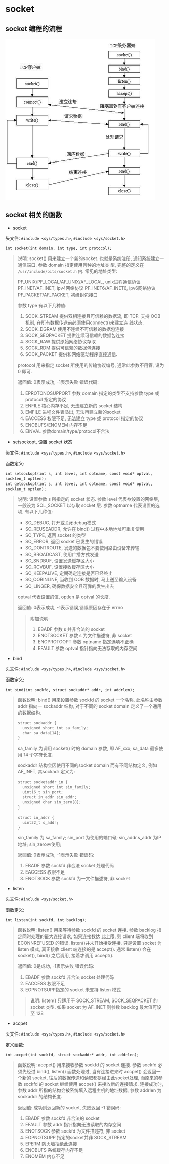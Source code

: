 # socket 

##  socket 编程的流程

![image](/images/socket.png)


## socket 相关的函数

- socket

头文件: `#include <sys/types.h>`, `#include <sys/socket.h>`

```cgo
int socket(int domain, int type, int protocol);
```

> 说明: socket() 用来建立一个新的socket. 也就是系统注册, 通知系统建立一通信端口. 参数 domain 指定使用何种的地址类
> 型, 完整的定义在 `/usr/include/bits/socket.h` 内. 常见的地址类型:
>
> PF_UNIX/PF_LOCAL/AF_UNIX/AF_LOCAL, unix进程通信协议
> PF_INET/AF_INET, ipv4网络协议
> PF_INET6/AF_INET6, ipv6网络协议
> PF_PACKET/AF_PACKET, 初级封包接口
>
> 参数 type 有以下几种值:
> 
> 1. SOCK_STREAM 提供双相连接且可信赖的数据流, 即 TCP. 支持 OOB 机制, 在所有数据传送前必须使用connect()来建立连
> 线状态. 
> 2. SOCK_DGRAM 使用不连续不可信赖的数据包连接
> 3. SOCK_SEQPACKET 提供连续可信赖的数据包连接
> 4. SOCK_RAW 提供原始网络协议存取
> 5. SOCK_RDM 提供可信赖的数据包连接
> 6. SOCK_PACKET 提供和网络驱动程序直接通信. 
> 
> protocol 用来指定 socket 所使用的传输协议编号, 通常此参数不用管, 设为 0 即可.
>
> 
> 返回值: 0表示成功, -1表示失败
> 错误代码:
> 1. EPROTONOSUPPORT 参数 domain 指定的类型不支持参数 type 或 protocol 指定的协议
> 2. ENFILE 核心内存不足, 无法建立新的 socket 结构
> 3. EMFILE 进程文件表溢出, 无法再建立新的socket
> 4. EACCESS 权限不足, 无法建立 type 或 protocol 指定的协议
> 5. ENOBUFS/ENOMEM 内存不足
> 6. EINVAL 参数domain/type/protocol不合法


- setsockopt, 设置 socket 状态

头文件: `#include <sys/types.h>`, `#include <sys/socket.h>`


函数定义:

```cgo
int setsockopt(int s, int level, int optname, const void* optval, socklen_t optlen);
int getsockopt(int s, int level, int optname, const void* optval, socklen_t optlen);
``` 

> 说明: 设置参数 s 所指定的 socket 状态. 参数 level 代表欲设置的网络层, 一般设为 SOL_SOCKET 以存取 socket 层. 
> 参数 optname 代表设置的选项, 有以下几种值:
>
> - SO_DEBUG, 打开或关闭debug模式
> - SO_REUSEADDR, 允许在 bind() 过程中本地地址可重复使用
> - SO_TYPE, 返回 socket 的类型
> - SO_ERROR, 返回 socket 已发生的错误
> - SO_DONTROUTE, 发送的数据包不要使用路由设备来传输.
> - SO_BROADCAST, 使用广播方式发送
> - SO_SNDBUF, 设置发送缓存区大小
> - SO_RCVBUF, 设置接收缓存区大小
> - SO_KEEPALIVE, 定期确定连接是否已经终止
> - SO_OOBINLINE, 当收到 OOB 数据时, 马上送至输入设备
> - SO_LINGER, 确保数据安全且可靠的发生出去
>
> optval 代表设置的值, optlen 是 optval 的长度.
>
> 返回值: 0表示成功, -1表示错误,错误原因存在于 errno
>
>> 附加说明:
>> 1. EBADF 参数 s 并非合法的 socket
>> 2. ENOTSOCKET 参数 s 为文件描述符, 非 socket
>> 3. ENOPROTOOPT 参数 optname 指定选项不正确
>> 4. EFAULT 参数 optval 指针指向无法存取的内存空间


- bind

头文件: `#include <sys/types.h>`, `#include <sys/socket.h>`

函数定义:

```cgo
int bind(int sockfd, struct sockaddr* addr, int addrlen);
```

> 函数说明: bind() 用来设置参数 sockfd 的 socket 一个名称. 此名称由参数 addr 指向一 sockaddr 结构, 对于不同的
> socket domain 定义了一个通用的数据结构.
>
> ```
> struct sockaddr {
>   unsigned short int sa_family;
>   char sa_data[14];
> }
> ```
>
> sa_family 为调用 socket() 时的 domain 参数, 即 AF_xxx; sa_data 最多使用 14 个字符长度.
>
> sockaddr 结构会因使用不同的socket domain 而有不同结构定义, 例如 AF_INET, 其sockadr 定义为:
> 
> ```
> struct socketaddr_in {
>   unsigned short int sin_family;
>   uint16_t sin_port;
>   struct in_addr sin_addr;
>   unsigned char sin_zero[8];
> }
> 
> struct in_addr {
>   uint32_t s_addr;
> } 
> ```
>
> sin_family 为 sa_family; sin_port 为使用的端口号; sin_addr.s_addr 为IP地址; sin_zero未使用;
>
>
> 返回值: 0表示成功, -1表示失败
> 错误码:
> 1. EBADF 参数 sockfd 非合法 socket 处理代码
> 2. EACCESS 权限不足
> 3. ENOTSOCK 参数 sockfd 为一文件描述符, 非 socket


- listen

头文件: `#include <sys/socket.h>`

函数定义:

```cgo
int listen(int sockfd, int backlog);
```

> 函数说明: listen() 用来等待参数 sockfd 的 socket 连接. 参数 backlog 指定同时处理的最大连接请求, 如果连接数达
> 此上限, 则 client 端将收到 ECONNREFUSED 的错误. listen()并未开始接受连接, 只是设置 socket 为 listen 模式,
> 真正接收 client 端连接的是 accept(). 通常 listen() 会在 socket(), bind() 之后调用, 接着才调用 accept().
>
> 返回值: 0是成功, -1表示失败
> 错误代码:
> 1. EBADF 参数 sockfd 非合法 socket 处理代码
> 2. EACCESS 权限不足
> 3. EOPNOTSUPP指定的 socket 未支持 listen 模式
>
>> 说明: listen() 只适用于 SOCK_STREAM, SOCK_SEQPACKET 的 socket 类型. 如果 socket 为 AF_INET 则参数 
>> backlog 最大值可设至 128


- accpet

头文件: `#include <sys/types.h>`, `#include <sys/socket.h>`

定义函数:

```cgo
int accpet(int sockfd, struct sockaddr* addr, int addrlen);
```

> 函数说明: accpet() 用来接收参数 sockfd 的 socket 连接. 参数 sockfd 必须先经过 bind(), listen() 函数处理过,
> 当有连接进来时 accpet() 会返回一个新的 socket, 往后的数据传送和读取都是经由此socket处理, 而原来的参数 sockfd 的
> socket 继续使用 accpet() 来接收新的连接请求. 连接成功时, 参数 addr 所指的结构会被系统填入远程主机的地址数据, 参数
> addrlen 为 sockaddr 的结构长度.
>
> 返回值: 成功则返回新的 socket, 失败返回 -1
> 错误码:
> 1. EBADF 参数 sockfd 非合法的 socket
> 2. EFAULT 参数 addr 指针指向无法读取的内存空间
> 3. ENOTSOCK 参数 sockfd 为文件描述符, 非 socket
> 4. EOPNOTSUPP 指定的socket并非 SOCK_STREAM
> 5. EPERM 防火墙拒绝此连接
> 6. ENOBUFS 系统缓存内存不足
> 7. ENOMEM 内存不足
